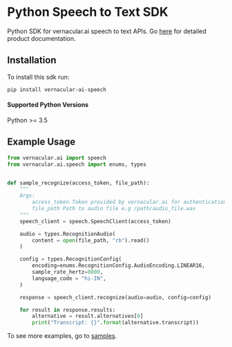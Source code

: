 # Python Speech to Text SDK

Python SDK for vernacular.ai speech to text APIs. Go [here](https://github.com/Vernacular-ai/speech-recognition) for detailed product documentation.

## Installation
To install this sdk run:

```shell
pip install vernacular-ai-speech
```

#### Supported Python Versions

Python >= 3.5

## Example Usage

```python
from vernacular.ai import speech
from vernacular.ai.speech import enums, types


def sample_recognize(access_token, file_path):
    """
    Args:
        access_token Token provided by vernacular.ai for authentication
        file_path Path to audio file e.g /path/audio_file.wav
    """
    speech_client = speech.SpeechClient(access_token)

    audio = types.RecognitionAudio(
        content = open(file_path, "rb").read()
    )

    config = types.RecognitionConfig(
        encoding=enums.RecognitionConfig.AudioEncoding.LINEAR16,
        sample_rate_hertz=8000,
        language_code = "hi-IN",
    )

    response = speech_client.recognize(audio=audio, config=config)

    for result in response.results:
        alternative = result.alternatives[0]
        print("Transcript: {}".format(alternative.transcript))
```

To see more examples, go to [samples](https://github.com/Vernacular-ai/speech-recognition/tree/master/python/samples).
